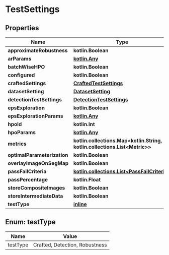 
# TestSettings

## Properties
Name | Type | Description | Notes
------------ | ------------- | ------------- | -------------
**approximateRobustness** | **kotlin.Boolean** |  |  [optional]
**arParams** | [**kotlin.Any**](.md) |  |  [optional]
**batchWiseHPO** | **kotlin.Boolean** |  |  [optional]
**configured** | **kotlin.Boolean** |  |  [optional]
**craftedSettings** | [**CraftedTestSettings**](CraftedTestSettings.md) |  |  [optional]
**datasetSetting** | [**DatasetSetting**](DatasetSetting.md) |  |  [optional]
**detectionTestSettings** | [**DetectionTestSettings**](DetectionTestSettings.md) |  |  [optional]
**epsExploration** | **kotlin.Boolean** |  |  [optional]
**epsExplorationParams** | [**kotlin.Any**](.md) |  |  [optional]
**hpoId** | **kotlin.Int** |  |  [optional]
**hpoParams** | [**kotlin.Any**](.md) |  |  [optional]
**metrics** | **kotlin.collections.Map&lt;kotlin.String, kotlin.collections.List&lt;Metric&gt;&gt;** |  |  [optional]
**optimalParameterization** | **kotlin.Boolean** |  |  [optional]
**overlayImageOnSegMap** | **kotlin.Boolean** |  |  [optional]
**passFailCriteria** | [**kotlin.collections.List&lt;PassFailCriteria&gt;**](PassFailCriteria.md) |  |  [optional]
**passPercentage** | **kotlin.Float** |  |  [optional]
**storeCompositeImages** | **kotlin.Boolean** |  |  [optional]
**storeIntermediateData** | **kotlin.Boolean** |  |  [optional]
**testType** | [**inline**](#TestType) |  |  [optional]


<a name="TestType"></a>
## Enum: testType
Name | Value
---- | -----
testType | Crafted, Detection, Robustness



